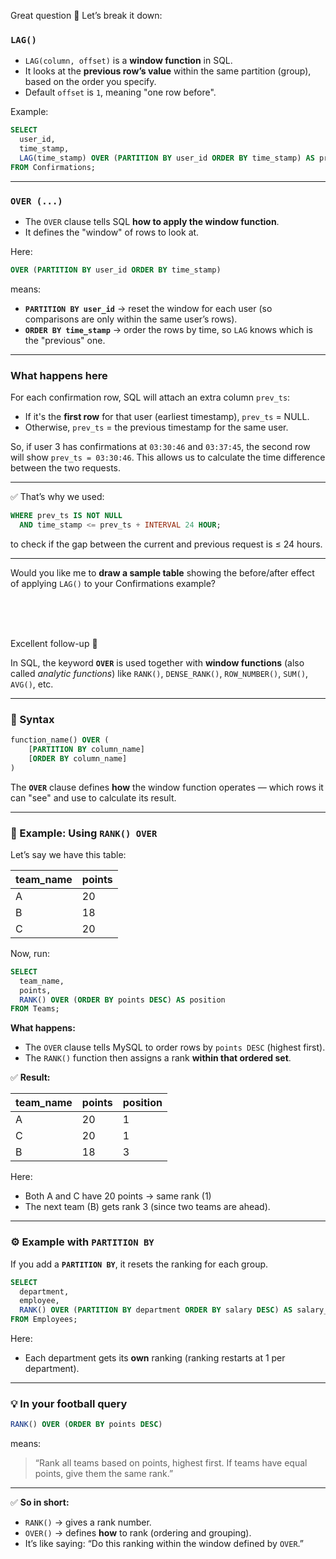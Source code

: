 Great question 🙂 Let’s break it down:

### `LAG()`

* `LAG(column, offset)` is a **window function** in SQL.
* It looks at the **previous row’s value** within the same partition (group), based on the order you specify.
* Default `offset` is `1`, meaning "one row before".

Example:

```sql
SELECT 
  user_id,
  time_stamp,
  LAG(time_stamp) OVER (PARTITION BY user_id ORDER BY time_stamp) AS prev_ts
FROM Confirmations;
```

---

### `OVER (...)`

* The `OVER` clause tells SQL **how to apply the window function**.
* It defines the "window" of rows to look at.

Here:

```sql
OVER (PARTITION BY user_id ORDER BY time_stamp)
```

means:

* **`PARTITION BY user_id`** → reset the window for each user (so comparisons are only within the same user’s rows).
* **`ORDER BY time_stamp`** → order the rows by time, so `LAG` knows which is the "previous" one.

---

### What happens here

For each confirmation row, SQL will attach an extra column `prev_ts`:

* If it's the **first row** for that user (earliest timestamp), `prev_ts` = NULL.
* Otherwise, `prev_ts` = the previous timestamp for the same user.

So, if user 3 has confirmations at `03:30:46` and `03:37:45`, the second row will show `prev_ts = 03:30:46`.
This allows us to calculate the time difference between the two requests.

---

✅ That’s why we used:

```sql
WHERE prev_ts IS NOT NULL
  AND time_stamp <= prev_ts + INTERVAL 24 HOUR;
```

to check if the gap between the current and previous request is ≤ 24 hours.

---

Would you like me to **draw a sample table** showing the before/after effect of applying `LAG()` to your Confirmations example?

<br><br><br>


Excellent follow-up 🙌

In SQL, the keyword **`OVER`** is used together with **window functions** (also called *analytic functions*) like `RANK()`, `DENSE_RANK()`, `ROW_NUMBER()`, `SUM()`, `AVG()`, etc.

---

### 🧩 Syntax

```sql
function_name() OVER (
    [PARTITION BY column_name]
    [ORDER BY column_name]
)
```

The **`OVER`** clause defines **how** the window function operates — which rows it can "see" and use to calculate its result.

---

### 🧠 Example: Using `RANK() OVER`

Let’s say we have this table:

| team_name | points |
| --------- | ------ |
| A         | 20     |
| B         | 18     |
| C         | 20     |

Now, run:

```sql
SELECT 
  team_name,
  points,
  RANK() OVER (ORDER BY points DESC) AS position
FROM Teams;
```

**What happens:**

* The `OVER` clause tells MySQL to order rows by `points DESC` (highest first).
* The `RANK()` function then assigns a rank **within that ordered set**.

✅ **Result:**

| team_name | points | position |
| --------- | ------ | -------- |
| A         | 20     | 1        |
| C         | 20     | 1        |
| B         | 18     | 3        |

Here:

* Both A and C have 20 points → same rank (1)
* The next team (B) gets rank 3 (since two teams are ahead).

---

### ⚙️ Example with `PARTITION BY`

If you add a **`PARTITION BY`**, it resets the ranking for each group.

```sql
SELECT 
  department,
  employee,
  RANK() OVER (PARTITION BY department ORDER BY salary DESC) AS salary_rank
FROM Employees;
```

Here:

* Each department gets its **own** ranking (ranking restarts at 1 per department).

---

### 💡 In your football query

```sql
RANK() OVER (ORDER BY points DESC)
```

means:

> “Rank all teams based on points, highest first.
> If teams have equal points, give them the same rank.”

---

✅ **So in short:**

* `RANK()` → gives a rank number.
* `OVER()` → defines **how** to rank (ordering and grouping).
* It’s like saying: “Do this ranking within the window defined by `OVER`.”

